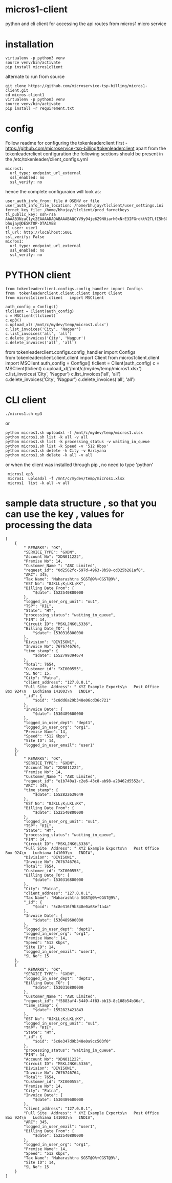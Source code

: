 # micros1-client

python and cli client for accessing the api routes from micros1  micro service 

installation 
=====================================
    
    virtualenv -p python3 venv
    source venv/bin/activate
    pip install micros1client


  
alternate to run from source 

    git clone https://github.com/microservice-tsp-billing/micros1-client.git
    cd micros-client1
    virtualenv -p python3 venv
    source venv/bin/activate
	pip install -r requirement.txt

config
===============================================================
Follow readme for configuring the tokenleaderclient first - https://github.com/microservice-tsp-billing/tokenleaderclient
apart from the tokenleaderclient configuration  the following sections should be present in the /etc/tokenleader/client_configs.yml


	micros1:
	  url_type: endpoint_url_external
	  ssl_enabled: no
	  ssl_verify: no
  
  
hence the complete configuraion will look as:  


    user_auth_info_from: file # OSENV or file
	user_auth_info_file_location: /home/bhujay/tlclient/user_settings.ini
	fernet_key_file: /home/bhujay/tlclient/prod_farnetkeys	
	tl_public_key: ssh-rsa AAAAB3NzaC1yc2EAAAADAQABAAABAQCYV9y94je6Z9N0iarh0xNrE3IFGrdktV2TLfI5h60hfd9yO7L9BZtd94/r2L6VGFSwT/dhBR//CwkIuue3RW23nbm2OIYsmsijBSHtm1/2tw/0g0UbbneM9vFt9ciCjdq3W4VY8I6iQ7s7v98qrtRxhqLc/rH2MmfERhQaMQPaSnMaB59R46xCtCnsJ+OoZs5XhGOJXJz8YKuCw4gUs4soRMb7+k7F4wADseoYuwtVLoEmSC+ikbmPZNWOY18HxNrSVJOvMH2sCoewY6/GgS/5s1zlWBwV/F0UvmKoCTf0KcNHcdzXbeDU9/PkGU/uItRYVfXIWYJVQZBveu7BYJDR bhujay@DESKTOP-DTA1VEB
	tl_user: user1
	tl_url: http://localhost:5001
	ssl_verify: False	
	micros1:
	  url_type: endpoint_url_external
	  ssl_enabled: no
	  ssl_verify: no
 
 
PYTHON client
===================================

	from tokenleaderclient.configs.config_handler import Configs    
	from  tokenleaderclient.client.client import Client 
	from micros1client.client   import MSClient

	auth_config = Configs()
	tlclient = Client(auth_config)
	c = MSClient(tlclient)
	c.ep3()
	c.upload_xl('/mnt/c/mydev/temp/micros1.xlsx')
	c.list_invoices('City', 'Nagpur')
	c.list_invoices('all', 'all')
	c.delete_invoices('City', 'Nagpur')
	c.delete_invoices('all', 'all')
	
from tokenleaderclient.configs.config_handler import Configs    
from  tokenleaderclient.client.client import Client 
from micros1client.client   import MSClient
auth_config = Configs()
tlclient = Client(auth_config)
c = MSClient(tlclient)
c.upload_xl('/mnt/c/mydev/temp/micros1.xlsx')
c.list_invoices('City', 'Nagpur')
c.list_invoices('all', 'all')
c.delete_invoices('City', 'Nagpur')
c.delete_invoices('all', 'all')


CLI client
=========================

	./micros1.sh ep3
or 

	python micros1.sh uploadxl -f /mnt/c/mydev/temp/micros1.xlsx
	python micros1.sh list -k all -v all
	python micros1.sh list -k processing_status -v waiting_in_queue
	python micros1.sh list -k Speed -v '512 Kbps'
	python micros1.sh delete -k City -v Hariyana
	python micros1.sh delete -k all -v all
	
	
or when the client was installed through pip , no need to type 'python' 
	
	 micros1 ep3 
	 micros1  uploadxl -f /mnt/c/mydev/temp/micros1.xlsx
	 micros1  list -k all -v all


sample data structure , so that you can use the key , values for processing the data
========================================================================================

	[
	    {
	        " REMARKS": "OK",
	        "SERXICE_TYPE": "GXDN",
	        "Account No": "XDN011222",
	        "Premise No": 14,
	        "Customer_Name ": "ABC Limited",
	        "request_id": "0d2562fc-597d-4963-8b58-cd325b261af8",
	        "ARC": 345,
	        "Tax Name": "Maharashtra SGST@9%+CGST@9%",
	        "GST No": "8JKLL;K;LKL;KK",
	        "Billing Date_From": {
	            "$date": 1522540800000
	        },
	        "logged_in_user_org_unit": "ou1",
	        "TSP": "RIL",
	        "State": "HY",
	        "processing_status": "waiting_in_queue",
	        "PIN": 14,
	        "Circuit ID": "MSKLJNK6L5336",
	        "Billing Date_TO": {
	            "$date": 1530316800000
	        },
	        "Division": "DIVISON1",
	        "Invoice No": 7676746764,
	        "time_stamp": {
	            "$date": 1552799394674
	        },
	        "Total": 7654,
	        "Customer_id": "XI000555",
	        "SL No": 15,
	        "City": "Patna",
	        "client_address": "127.0.0.1",
	        "Full Site  Address": " XYZ Example Exports\n   Post Office Box 924\n   Ludhiana 141003\n   INDIA",
	        "_id": {
	            "$oid": "5c8dd6a29b348e06cd36c721"
	        },
	        "Invoice Date": {
	            "$date": 1530489600000
	        },
	        "logged_in_user_dept": "dept1",
	        "logged_in_user_org": "org1",
	        "Premise Name": 14,
	        "Speed": "512 Kbps",
	        "Site ID": 14,
	        "logged_in_user_email": "user1"
	    },
	    {
	        " REMARKS": "OK",
	        "SERXICE_TYPE": "GXDN",
	        "Account No": "XDN011222",
	        "Premise No": 14,
	        "Customer_Name ": "ABC Limited",
	        "request_id": "e1b740a1-c2e6-43c8-ab98-a28462d5552a",
	        "ARC": 345,
	        "time_stamp": {
	            "$date": 1552822639649
	        },
	        "GST No": "8JKLL;K;LKL;KK",
	        "Billing Date_From": {
	            "$date": 1522540800000
	        },
	        "logged_in_user_org_unit": "ou1",
	        "TSP": "RIL",
	        "State": "HY",
	        "processing_status": "waiting_in_queue",
	        "PIN": 14,
	        "Circuit ID": "MSKLJNK6L5336",
	        "Full Site  Address": " XYZ Example Exports\n   Post Office Box 924\n   Ludhiana 141003\n   INDIA",
	        "Division": "DIVISON1",
	        "Invoice No": 7676746764,
	        "Total": 7654,
	        "Customer_id": "XI000555",
	        "Billing Date_TO": {
	            "$date": 1530316800000
	        },
	        "City": "Patna",
	        "client_address": "127.0.0.1",
	        "Tax Name": "Maharashtra SGST@9%+CGST@9%",
	        "_id": {
	            "$oid": "5c8e316f9b348e0a68ef1a4a"
	        },
	        "Invoice Date": {
	            "$date": 1530489600000
	        },
	        "logged_in_user_dept": "dept1",
	        "logged_in_user_org": "org1",
	        "Premise Name": 14,
	        "Speed": "512 Kbps",
	        "Site ID": 14,
	        "logged_in_user_email": "user1",
	        "SL No": 15
	    },
	    {
	        " REMARKS": "OK",
	        "SERXICE_TYPE": "GXDN",
	        "logged_in_user_dept": "dept1",
	        "Billing Date_TO": {
	            "$date": 1530316800000
	        },
	        "Customer_Name ": "ABC Limited",
	        "request_id": "f5883af4-5449-4f83-bb13-8c108b54b36a",
	        "time_stamp": {
	            "$date": 1552823421843
	        },
	        "GST No": "8JKLL;K;LKL;KK",
	        "logged_in_user_org_unit": "ou1",
	        "TSP": "RIL",
	        "State": "HY",
	        "_id": {
	            "$oid": "5c8e347d9b348e0a9cc503f0"
	        },
	        "processing_status": "waiting_in_queue",
	        "PIN": 14,
	        "Account No": "XDN011222",
	        "Circuit ID": "MSKLJNK6L5336",
	        "Division": "DIVISON1",
	        "Invoice No": 7676746764,
	        "Total": 7654,
	        "Customer_id": "XI000555",
	        "Premise No": 14,
	        "City": "Patna",
	        "Invoice Date": {
	            "$date": 1530489600000
	        },
	        "client_address": "127.0.0.1",
	        "Full Site  Address": " XYZ Example Exports\n   Post Office Box 924\n   Ludhiana 141003\n   INDIA",
	        "ARC": 345,
	        "logged_in_user_email": "user1",
	        "Billing Date_From": {
	            "$date": 1522540800000
	        },
	        "logged_in_user_org": "org1",
	        "Premise Name": 14,
	        "Speed": "512 Kbps",
	        "Tax Name": "Maharashtra SGST@9%+CGST@9%",
	        "Site ID": 14,
	        "SL No": 15
	    }
	]

